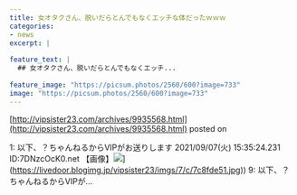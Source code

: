 ```yaml
---
title: 女オタクさん、脱いだらとんでもなくエッチな体だったｗｗｗ
categories:
- news
excerpt: |
  
feature_text: |
  ## 女オタクさん、脱いだらとんでもなくエッチ...
  
feature_image: "https://picsum.photos/2560/600?image=733"
image: "https://picsum.photos/2560/600?image=733"
---
```


[http://vipsister23.com/archives/9935568.html](http://vipsister23.com/archives/9935568.html)
posted on 

<!--more-->

1: 以下、？ちゃんねるからVIPがお送りします 2021/09/07(火) 15:35:24.231 ID:7DNzcOcK0.net 【画像】![](https://livedoor.blogimg.jp/vipsister23/imgs/7/8/78fe5afe.jpg[https://livedoor.blogimg.jp/vipsister23/imgs/7/c/7c8fde51.jpg)](https://livedoor.blogimg.jp/vipsister23/imgs/7/c/7c8fde51.jpg)) 9: 以下、？ちゃんねるからVIPが...
